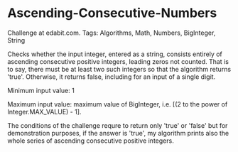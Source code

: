 
# Ascending-Consecutive-Numbers

Challenge at edabit.com. Tags: Algorithms, Math, Numbers, BigInteger, String


Checks whether the input integer, entered as a string, consists entirely of ascending consecutive positive integers, leading zeros not counted.
That is to say, there must be at least two such integers so that the algorithm returns 'true'. 
Otherwise, it returns false, including for an input of a single digit.

Minimum input value: 1

Maximum input value: maximum value of BigInteger, i.e. 
[(2 to the power of Integer.MAX_VALUE) - 1].

The conditions of the challenge requre to return only 'true' or 'false' but for demonstration purposes, 
if the answer is 'true', my algorithm prints also the whole series of ascending consecutive positive integers.
